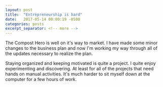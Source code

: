 ```yaml
---
layout: post
title:  "Entrepreneurship is hard"
date:   2017-05-14 00:00:19 -0500
categories: posts
excerpt_separator: <!-- more -->
---
```


The Compost Hero is well on it's way to market. I have made some minor changes to the business plan and now I'm working my way through all of the updates necessary to realize the plan.

Staying organized and keeping motivated is quite a project. I quite enjoy experimenting and discovering. At least for all of the projects that need hands on manual activities. It's much harder to sit myself down at the computer for a few hours of work.

